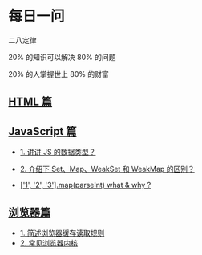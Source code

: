 <!--
 * @Author: your name
 * @Date: 2020-12-28 14:56:36
 * @LastEditTime: 2021-01-03 09:10:42
 * @LastEditors: Please set LastEditors
 * @Description: In User Settings Edit
 * @FilePath: \Github-Repositories\Interview-Questions\README.md
-->

# 每日一问

二八定律

20% 的知识可以解决 80% 的问题

20% 的人掌握世上 80% 的财富

## [HTML 篇](https://github.com/dishui1238/Interview-Questions/tree/main/HTML)

## [JavaScript 篇](https://github.com/dishui1238/Interview-Questions/tree/main/JavaScript)

- [1. 讲讲 JS 的数据类型？](https://github.com/dishui1238/Interview-Questions/tree/main/JavaScript#1-讲讲-js-的数据类型)

- [2. 介绍下 Set、Map、WeakSet 和 WeakMap 的区别？](https://github.com/dishui1238/Interview-Questions/tree/main/JavaScript#2-介绍下-set-map-weakset-和-weakmap-的区别)

- [['1', '2', '3'].map(parseInt) what & why ?](https://github.com/dishui1238/Interview-Questions/tree/main/JavaScript#3-1-2-3mapparseint-what--why-)

## [浏览器篇](https://github.com/dishui1238/Interview-Questions/tree/main/Browser)

- [1. 简述浏览器缓存读取规则](https://github.com/dishui1238/Interview-Questions/tree/main/Browser#1-简述浏览器缓存读取规则)
- [2. 常见浏览器内核](https://github.com/dishui1238/Interview-Questions/tree/main/Browser#2-常见浏览器内核)
